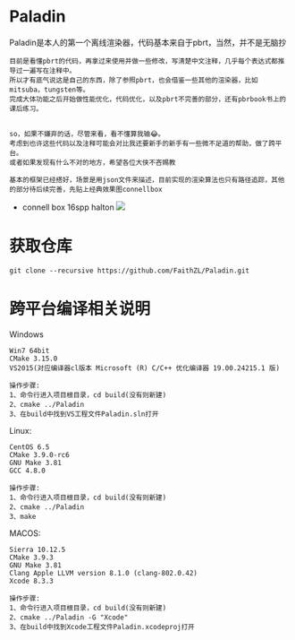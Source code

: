 # Paladin
Paladin是本人的第一个离线渲染器，代码基本来自于pbrt，当然，并不是无脑抄

	目前是看懂pbrt的代码，再拿过来使用并做一些修改，写清楚中文注释，几乎每个表达式都推导过一遍写在注释中。
	所以才有底气说这是自己的东西，除了参照pbrt，也会借鉴一些其他的渲染器，比如mitsuba，tungsten等。
	完成大体功能之后开始做性能优化，代码优化，以及pbrt不完善的部分，还有pbrbook书上的课后练习。


	so，如果不嫌弃的话，尽管来看，看不懂算我输😂。
	考虑到也许这些代码以及注释可能会对比我还要新手的新手有一些微不足道的帮助，做了跨平台。
	或者如果发现有什么不对的地方，希望各位大侠不吝赐教

	基本的框架已经搭好，场景是用json文件来描述，目前实现的渲染算法也只有路径追踪，其他的部分待后续完善，先贴上经典效果图connellbox

 * connell box 16spp halton
   ![](https://github.com/FaithZL/Paladin/blob/master/gallery/connellbox-pt-16spp-halton.png)


# 获取仓库
	git clone --recursive https://github.com/FaithZL/Paladin.git

# 跨平台编译相关说明
Windows

	Win7 64bit
	CMake 3.15.0
	VS2015(对应编译器cl版本 Microsoft (R) C/C++ 优化编译器 19.00.24215.1 版)

	操作步骤:
	1、命令行进入项目根目录，cd build(没有则新建)
	2、cmake ../Paladin
	3、在build中找到VS工程文件Paladin.sln打开


Linux:

	CentOS 6.5
	CMake 3.9.0-rc6
	GNU Make 3.81
	GCC 4.8.0

	操作步骤:
	1、命令行进入项目根目录，cd build(没有则新建)
	2、cmake ../Paladin
	3、make


MACOS:

	Sierra 10.12.5
	CMake 3.9.3
	GNU Make 3.81
	Clang Apple LLVM version 8.1.0 (clang-802.0.42)
	Xcode 8.3.3

	操作步骤:
	1、命令行进入项目根目录，cd build(没有则新建)
	2、cmake ../Paladin -G "Xcode"
	3、在build中找到Xcode工程文件Paladin.xcodeproj打开

